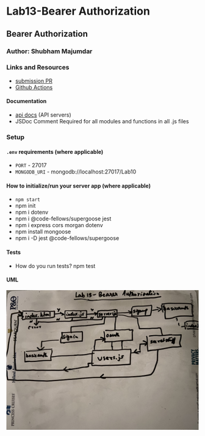 # Lab13-Bearer Authorization

## Bearer Authorization

### Author: Shubham Majumdar

### Links and Resources
* [submission PR](https://github.com/Shubham-401n16/Lab10-Authentication/pull/1)
* [Github Actions](https://github.com/Shubham-401n16/Lab10-Authentication/actions)

#### Documentation
* [api docs](http://xyz.com/api-docs) (API servers)
* JSDoc Comment Required for all modules and functions in all .js files

### Setup
#### `.env` requirements (where applicable)
* `PORT` - 27017
* `MONGODB_URI` - mongodb://localhost:27017/Lab10

#### How to initialize/run your server app (where applicable)
* `npm start`
* npm init
* npm i dotenv
* npm i @code-fellows/supergoose jest
* npm i express cors morgan dotenv
* npm install mongoose
* npm i -D jest @code-fellows/supergoose
  
#### Tests
* How do you run tests?
npm test

#### UML
![UML Diagram](whiteboard.jpg)

